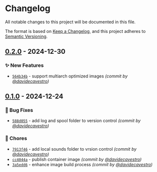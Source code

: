 # Changelog
All notable changes to this project will be documented in this file.

The format is based on [Keep a Changelog](https://keepachangelog.com/en/1.0.0/),
and this project adheres to [Semantic Versioning](https://semver.org/spec/v2.0.0.html).

## [0.2.0] - 2024-12-30
### :sparkles: New Features
- [`564b34b`](https://github.com/davidecavestro/iliad-asterisk-voip/commit/564b34b4f4e86fabb812cd9b897144030d24c9d1) - support multiarch optimized images *(commit by [@davidecavestro](https://github.com/davidecavestro))*


## [0.1.0] - 2024-12-24
### :bug: Bug Fixes
- [`588d055`](https://github.com/davidecavestro/iliad-asterisk-voip/commit/588d055590a45d6fe003d13a8f2a415cc690954a) - add log and spool folder to version control *(commit by [@davidecavestro](https://github.com/davidecavestro))*

### :wrench: Chores
- [`7913f46`](https://github.com/davidecavestro/iliad-asterisk-voip/commit/7913f46519d52e16809bc05d230f32c3cfd653e3) - add local sounds folder to vrsion control *(commit by [@davidecavestro](https://github.com/davidecavestro))*
- [`cc4044a`](https://github.com/davidecavestro/iliad-asterisk-voip/commit/cc4044a437a949455310fe0bfe3ca5d35a116cc1) - publish container image *(commit by [@davidecavestro](https://github.com/davidecavestro))*
- [`3a5edd6`](https://github.com/davidecavestro/iliad-asterisk-voip/commit/3a5edd687f762220a22473d54bfd62a48250681d) - enhance image build process *(commit by [@davidecavestro](https://github.com/davidecavestro))*

[0.1.0]: https://github.com/davidecavestro/iliad-asterisk-voip/compare/0.0.1...0.1.0
[0.2.0]: https://github.com/davidecavestro/iliad-asterisk-voip/compare/0.1.0...0.2.0
